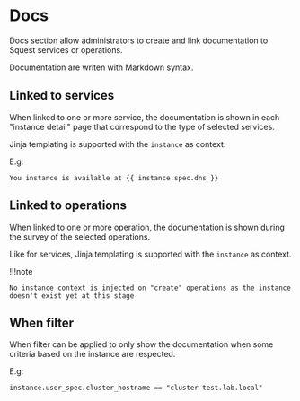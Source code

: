 # Docs

Docs section allow administrators to create and link documentation to Squest services or operations.

Documentation are writen with Markdown syntax.

## Linked to services

When linked to one or more service, the documentation is shown in each "instance detail" page that correspond to the type of selected services.

Jinja templating is supported with the `instance` as context.

E.g:
```
You instance is available at {{ instance.spec.dns }}
```

## Linked to operations

When linked to one or more operation, the documentation is shown during the survey of the selected operations.

Like for services, Jinja templating is supported with the `instance` as context.

!!!note

    No instance context is injected on "create" operations as the instance doesn't exist yet at this stage

## When filter

When filter can be applied to only show the documentation when some criteria based on the instance are respected.

E.g:
```
instance.user_spec.cluster_hostname == "cluster-test.lab.local"
```
